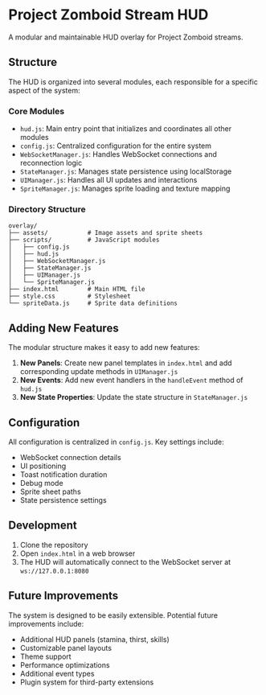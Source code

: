 # Project Zomboid Stream HUD

A modular and maintainable HUD overlay for Project Zomboid streams.

## Structure

The HUD is organized into several modules, each responsible for a specific aspect of the system:

### Core Modules

- `hud.js`: Main entry point that initializes and coordinates all other modules
- `config.js`: Centralized configuration for the entire system
- `WebSocketManager.js`: Handles WebSocket connections and reconnection logic
- `StateManager.js`: Manages state persistence using localStorage
- `UIManager.js`: Handles all UI updates and interactions
- `SpriteManager.js`: Manages sprite loading and texture mapping

### Directory Structure

```
overlay/
├── assets/           # Image assets and sprite sheets
├── scripts/          # JavaScript modules
│   ├── config.js
│   ├── hud.js
│   ├── WebSocketManager.js
│   ├── StateManager.js
│   ├── UIManager.js
│   └── SpriteManager.js
├── index.html        # Main HTML file
├── style.css         # Stylesheet
└── spriteData.js     # Sprite data definitions
```

## Adding New Features

The modular structure makes it easy to add new features:

1. **New Panels**: Create new panel templates in `index.html` and add corresponding update methods in `UIManager.js`
2. **New Events**: Add new event handlers in the `handleEvent` method of `hud.js`
3. **New State Properties**: Update the state structure in `StateManager.js`

## Configuration

All configuration is centralized in `config.js`. Key settings include:

- WebSocket connection details
- UI positioning
- Toast notification duration
- Debug mode
- Sprite sheet paths
- State persistence settings

## Development

1. Clone the repository
2. Open `index.html` in a web browser
3. The HUD will automatically connect to the WebSocket server at `ws://127.0.0.1:8080`

## Future Improvements

The system is designed to be easily extensible. Potential future improvements include:

- Additional HUD panels (stamina, thirst, skills)
- Customizable panel layouts
- Theme support
- Performance optimizations
- Additional event types
- Plugin system for third-party extensions 